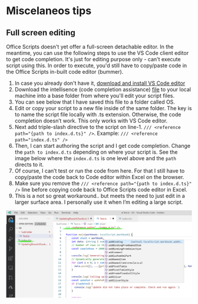 # Miscelaneos tips

## Full screen editing

Office Scripts doesn't yet offer a full-screen detachable editor. In the meantime, you can use the following steps to use the VS Code client editor to get code completion. It's just for editing purpose only - can't execute script using this. In order to execute, you'd still have to copy/paste code in the Office Scripts in-built code editor (bummer). 

1. In case you already don't have it, [download and install VS Code editor](https://code.visualstudio.com/)
1. Download the intellisence (code completion assistance) [file](index.d.ts) to your local machine into a base folder from where you'll edit your script files. 
1. You can see below that I have saved this file to a folder called OS. 
1. Edit or copy your script to a new file inside of the same folder. The key is to name the script file locally with .ts extension. Otherwise, the code completion doesn’t work. This only works with VS Code editor. 
1. Next add triple-slash directive to the script on line-1. `/// <reference path="{path to index.d.ts}" />`. Example: `/// <reference path="index.d.ts" />`
1. Then, I can start authoring the script and I get code completion. Change the `path to index.d.ts` depending on where your script is. See the image below where the `index.d.ts` is one level above and the `path` directs to it. 
1. Of course, I can’t test or run the code from here. For that I still have to copy/paste the code back to Code editor within Excel on the browser. 
1. Make sure you remove the `/// <reference path="{path to index.d.ts}" />` line before copying code back to Office Scripts code editor in Excel.
1. This is a not so great workaround.. but meets the need to just edit in a larger surface area. I personally use it when I’m editing a large script. 

![Editor](editor2.png)



